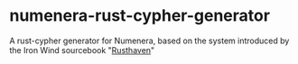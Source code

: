 numenera-rust-cypher-generator
==============================

A rust-cypher generator for Numenera, based on the system introduced by the
Iron Wind sourcebook "[Rusthaven][1]"

[1]: http://www.drivethrurpg.com/product/185316/Rusthaven-An-Iron-Wind-Sourcebook-for-Numenera?affiliate_id=201046&src=rust-cypher-gen
